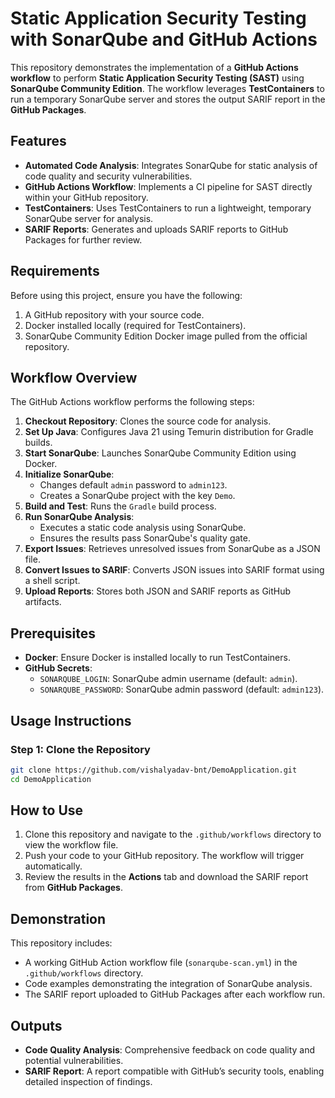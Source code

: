 # Static Application Security Testing with SonarQube and GitHub Actions

This repository demonstrates the implementation of a **GitHub Actions workflow** to perform **Static Application Security Testing (SAST)** using **SonarQube Community Edition**. The workflow leverages **TestContainers** to run a temporary SonarQube server and stores the output SARIF report in the **GitHub Packages**.

## Features

- **Automated Code Analysis**: Integrates SonarQube for static analysis of code quality and security vulnerabilities.
- **GitHub Actions Workflow**: Implements a CI pipeline for SAST directly within your GitHub repository.
- **TestContainers**: Uses TestContainers to run a lightweight, temporary SonarQube server for analysis.
- **SARIF Reports**: Generates and uploads SARIF reports to GitHub Packages for further review.

## Requirements

Before using this project, ensure you have the following:

1. A GitHub repository with your source code.
2. Docker installed locally (required for TestContainers).
3. SonarQube Community Edition Docker image pulled from the official repository.


## Workflow Overview

The GitHub Actions workflow performs the following steps:

1. **Checkout Repository**: Clones the source code for analysis.
2. **Set Up Java**: Configures Java 21 using Temurin distribution for Gradle builds.
3. **Start SonarQube**: Launches SonarQube Community Edition using Docker.
4. **Initialize SonarQube**:
   - Changes default `admin` password to `admin123`.
   - Creates a SonarQube project with the key `Demo`.
5. **Build and Test**: Runs the `Gradle` build process.
6. **Run SonarQube Analysis**:
   - Executes a static code analysis using SonarQube.
   - Ensures the results pass SonarQube's quality gate.
7. **Export Issues**: Retrieves unresolved issues from SonarQube as a JSON file.
8. **Convert Issues to SARIF**: Converts JSON issues into SARIF format using a shell script.
9. **Upload Reports**: Stores both JSON and SARIF reports as GitHub artifacts.

## Prerequisites

- **Docker**: Ensure Docker is installed locally to run TestContainers.
- **GitHub Secrets**:
  - `SONARQUBE_LOGIN`: SonarQube admin username (default: `admin`).
  - `SONARQUBE_PASSWORD`: SonarQube admin password (default: `admin123`).


## Usage Instructions

### Step 1: Clone the Repository
```bash
git clone https://github.com/vishalyadav-bnt/DemoApplication.git
cd DemoApplication
```

## How to Use

1. Clone this repository and navigate to the `.github/workflows` directory to view the workflow file.
2. Push your code to your GitHub repository. The workflow will trigger automatically.
3. Review the results in the **Actions** tab and download the SARIF report from **GitHub Packages**.

## Demonstration

This repository includes:
- A working GitHub Action workflow file (`sonarqube-scan.yml`) in the `.github/workflows` directory.
- Code examples demonstrating the integration of SonarQube analysis.
- The SARIF report uploaded to GitHub Packages after each workflow run.

## Outputs

- **Code Quality Analysis**: Comprehensive feedback on code quality and potential vulnerabilities.
- **SARIF Report**: A report compatible with GitHub’s security tools, enabling detailed inspection of findings.







